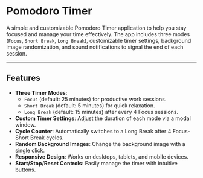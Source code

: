 # Pomodoro Timer

A simple and customizable Pomodoro Timer application to help you stay focused and manage your time effectively. The app includes three modes (`Focus`, `Short Break`, `Long Break`), customizable timer settings, background image randomization, and sound notifications to signal the end of each session.

---

## Features

- **Three Timer Modes**:
  - `Focus` (default: 25 minutes) for productive work sessions.
  - `Short Break` (default: 5 minutes) for quick relaxation.
  - `Long Break` (default: 15 minutes) after every 4 Focus sessions.
- **Custom Timer Settings**: Adjust the duration of each mode via a modal window.
- **Cycle Counter**: Automatically switches to a Long Break after 4 Focus-Short Break cycles.
- **Random Background Images**: Change the background image with a single click.
- **Responsive Design**: Works on desktops, tablets, and mobile devices.
- **Start/Stop/Reset Controls**: Easily manage the timer with intuitive buttons.
